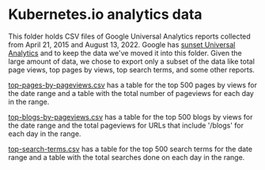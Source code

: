 # Kubernetes.io analytics data

This folder holds CSV files of Google Universal Analytics reports collected from April 21, 2015 and August 13, 2022. Google has [sunset Universal Analytics](https://support.google.com/analytics/answer/11583528?hl=en#export&zippy=%2Chow-can-i-export-data-from-my-universal-analytics-property) and to keep the data we've moved it into this folder. Given the large amount of data, we chose to export only a subset of the data like total page views, top pages by views, top search terms, and some other reports.

 [top-pages-by-pageviews.csv](/top-blogs-by-pageview.csv) has a table for the top 500 pages by views for the date range and a table with the total number of pageviews for each day in the range. 

[top-blogs-by-pageviews.csv](/top-blogs-by-pageviews.csv) has a table for the top 500 blogs by views for the date range and the total pageviews for URLs that include '/blogs' for each day in the range.

[top-search-terms.csv](/top-search-terms.csv) has a table for the top 500 search terms for the date range and a table with the total searches done on each day in the range. 